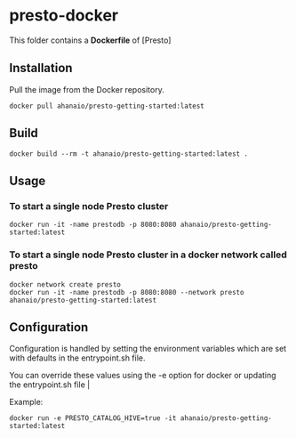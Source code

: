 # presto-docker

This folder contains a **Dockerfile** of [Presto]

## Installation

Pull the image from the Docker repository.
```
docker pull ahanaio/presto-getting-started:latest
```

## Build
```
docker build --rm -t ahanaio/presto-getting-started:latest .
```

## Usage

### To start a single node Presto cluster
```
docker run -it -name prestodb -p 8080:8080 ahanaio/presto-getting-started:latest
```

### To start a single node Presto cluster in a  docker network called presto
```
docker network create presto
docker run -it -name prestodb -p 8080:8080 --network presto ahanaio/presto-getting-started:latest
```

## Configuration

Configuration is handled by setting the environment variables which are set with defaults in the entrypoint.sh file.

You can override these values using the -e option for docker or updating the entrypoint.sh file
                                                                                      |

Example:
```
docker run -e PRESTO_CATALOG_HIVE=true -it ahanaio/presto-getting-started:latest
```

